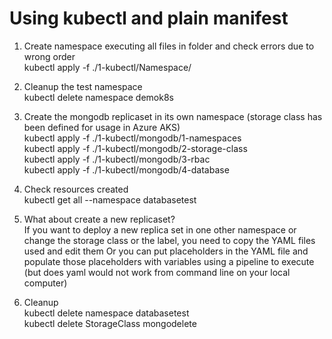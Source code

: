 # Using kubectl and plain manifest

1. Create namespace executing all files in folder and check errors due to wrong order  
kubectl apply -f ./1-kubectl/Namespace/  

2. Cleanup the test namespace  
kubectl delete namespace demok8s  

3. Create the mongodb replicaset in its own namespace  (storage class has been defined for usage in Azure AKS)  
kubectl apply -f ./1-kubectl/mongodb/1-namespaces  
kubectl apply -f ./1-kubectl/mongodb/2-storage-class  
kubectl apply -f ./1-kubectl/mongodb/3-rbac  
kubectl apply -f ./1-kubectl/mongodb/4-database  

4. Check resources created  
kubectl get all --namespace databasetest  

5. What about create a new replicaset?  
If you want to deploy a new replica set in one other namespace or change the storage class or the label, you need to copy the YAML files used and edit them
Or you can put placeholders in the YAML file and populate those placeholders with variables using a pipeline to execute (but does yaml would not work from command line on your local computer)  

6. Cleanup  
kubectl delete namespace databasetest  
kubectl delete StorageClass mongodelete  
